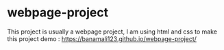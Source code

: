 # webpage-project
This project is usually a webpage project, 
I am using html and css to make this project
demo : https://banamali123.github.io/webpage-project/
